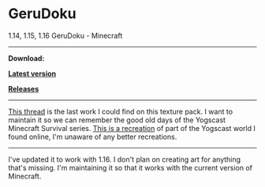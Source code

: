 # GeruDoku
1.14, 1.15, 1.16 GeruDoku - Minecraft
___
__Download:__

__[Latest version](https://github.com/Syberiyxx/GeruDoku/releases/latest)__

__[Releases](https://github.com/Syberiyxx/gerudoku/releases/)__
___
[This thread](https://www.minecraftforum.net/forums/mapping-and-modding-java-edition/resource-packs/2895569-gerudoku-legacy-thread-1-14-coming-soon-32x) is the last work I could find on this texture pack. I want to maintain it so we can remember the good old days of the Yogscast Minecraft Survival series. [This is a recreation](https://drive.google.com/open?id=1k9g6cpa7C_hHOdpL9azseGhDW_Gm9NZ4) of part of the Yogscast world I found online, I'm unaware of any better recreations.
___
I've updated it to work with 1.16. I don't plan on creating art for anything that's missing. I'm maintaining it so that it works with the current version of Minecraft. 
